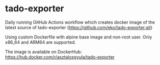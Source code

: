 # tado-exporter
Daily running GitHub Actions workflow which creates docker image of the latest source of tado-exporter (https://github.com/eko/tado-exporter.git)

Using custom Dockerfile with alpine base image and non-root user.
Only x86_64 and ARM64 are supported.

The image is available on DockerHub: https://hub.docker.com/r/asztalosgyula/tado-exporter